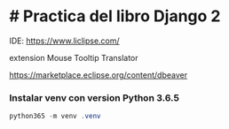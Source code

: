 # # Practica del libro Django 2

IDE: https://www.liclipse.com/

extension Mouse Tooltip Translator

https://marketplace.eclipse.org/content/dbeaver

### Instalar venv con version Python 3.6.5

```powershell
python365 -m venv .venv

```
